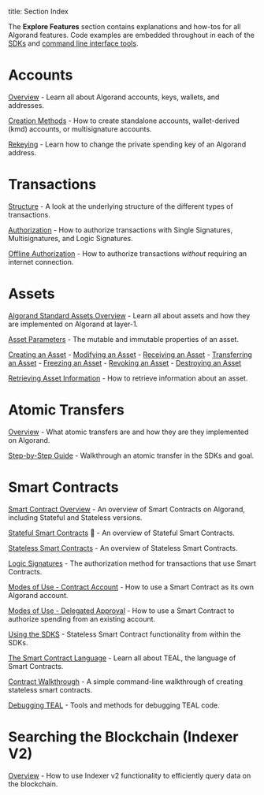 title: Section Index

The **Explore Features** section contains explanations and how-tos for all Algorand features. Code examples are embedded throughout in each of the [SDKs](../reference/index.md#sdks) and [command line interface tools](../reference/index.md#command-line-interface-tools-cli-tools).

# Accounts

[Overview](/get-details/accounts/) - Learn all about Algorand accounts, keys, wallets, and addresses.

[Creation Methods](/get-details/accounts/create) - How to create standalone accounts, wallet-derived (kmd) accounts, or multisignature accounts.

[Rekeying](/get-details/accounts/rekey) - Learn how to change the private spending key of an Algorand address.

# Transactions

[Structure](/get-details/transactions/) - A look at the underlying structure of the different types of transactions.

[Authorization](/get-details/transactions/signatures) - How to authorize transactions with Single Signatures, Multisignatures, and Logic Signatures.

[Offline Authorization](/get-details/transactions/offline_transactions) - How to authorize transactions _without_ requiring an internet connection.

# Assets

[Algorand Standard Assets Overview](/get-details/asa) - Learn all about assets and how they are implemented on Algorand at layer-1.

[Asset Parameters](/get-details/asa#asset-parameters) - The mutable and immutable properties of an asset.

[Creating an Asset](/get-details/asa#creating-an-asset) - [Modifying an Asset](/get-details/asa#modifying-an-asset) - [Receiving an Asset](/get-details/asa#receiving-an-asset) - [Transferring an Asset](/get-details/asa#transferring-an-asset) - [Freezing an Asset](/get-details/asa#freezing-an-asset) - [Revoking an Asset](/get-details/asa#revoking-an-asset) - [Destroying an Asset](/get-details/asa#destroying-an-asset)

[Retrieving Asset Information](/get-details/asa#retrieve-asset-information) - How to retrieve information about an asset.

# Atomic Transfers

[Overview](/get-details/atomic_transfers) - What atomic transfers are and how they are they implemented on Algorand.

[Step-by-Step Guide](/get-details/atomic_transfers#step-by-step-guide) - Walkthrough an atomic transfer in the SDKs and goal.

# Smart Contracts

[Smart Contract Overview](/get-details/dapps/pyteal/smart-contracts/) - An overview of Smart Contracts on Algorand, including Stateful and Stateless versions.

[Stateful Smart Contracts](/get-details/dapps/pyteal/smart-contracts/stateful/) 🔷 - An overview of Stateful Smart Contracts.


[Stateless Smart Contracts](/get-details/dapps/pyteal/smart-contracts/stateless/) - An overview of Stateless Smart Contracts. 

[Logic Signatures](/get-details/dapps/pyteal/smart-contracts/stateless/modes#logic-signatures) - The authorization method for transactions that use Smart Contracts.

[Modes of Use - Contract Account](/get-details/dapps/pyteal/smart-contracts/stateless/modes#contract-account) - How to use a Smart Contract as its own Algorand account.

[Modes of Use - Delegated Approval](/get-details/dapps/pyteal/smart-contracts/stateless/modes#delegated-approval) - How to use a Smart Contract to authorize spending from an existing account.

[Using the SDKS](/get-details/dapps/pyteal/smart-contracts/frontend/stateless-sdks) - Stateless Smart Contract functionality from within the SDKs.

[The Smart Contract Language](/get-details/dapps/avm/teal/) - Learn all about TEAL, the language of Smart Contracts.

[Contract Walkthrough](/get-details/dapps/pyteal/smart-contracts/stateless/walkthrough) - A simple command-line walkthrough of creating stateless smart contracts.

[Debugging TEAL](/get-details/dapps/pyteal/smart-contracts/test-and-deploy/debugging) - Tools and methods for debugging TEAL code.




# Searching the Blockchain (Indexer V2)

[Overview](/get-details/indexer) - How to use Indexer v2 functionality to efficiently query data on the blockchain.